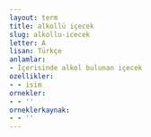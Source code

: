 ```yaml
---
layout: term
title: alkollü içecek
slug: alkollu-icecek
letter: A
lisan: Türkçe
anlamlar:
- İçerisinde alkol bulunan içecek
ozellikler:
- - isim
ornekler:
- - ''
orneklerkaynak:
- - ''
---
```

